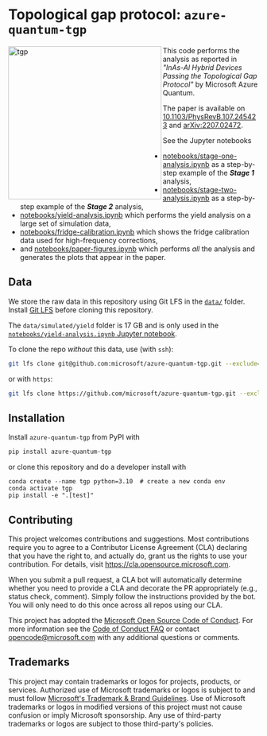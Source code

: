 # Topological gap protocol: `azure-quantum-tgp`
<img width="308" alt="tgp" align="left" src="https://user-images.githubusercontent.com/6897215/196533626-f573acab-15d3-4fe9-932e-12cae7cc251f.png">

This code performs the analysis as reported in _"InAs-Al Hybrid Devices Passing the Topological Gap Protocol"_ by Microsoft Azure Quantum.

The paper is available on [10.1103/PhysRevB.107.245423](https://journals.aps.org/prb/abstract/10.1103/PhysRevB.107.245423) and [arXiv:2207.02472](https://arxiv.org/abs/2207.02472).

See the Jupyter notebooks
* [notebooks/stage-one-analysis.ipynb](notebooks/stage-one-analysis.ipynb) as a step-by-step example of the ***Stage 1*** analysis,
* [notebooks/stage-two-analysis.ipynb](notebooks/stage-two-analysis.ipynb) as a step-by-step example of the ***Stage 2*** analysis,
* [notebooks/yield-analysis.ipynb](notebooks/yield-analysis.ipynb) which performs the yield analysis on a large set of simulation data,
* [notebooks/fridge-calibration.ipynb](notebooks/fridge-calibration.ipynb) which shows the fridge calibration data used for high-frequency corrections,
* and [notebooks/paper-figures.ipynb](notebooks/paper-figures.ipynb) which performs _all_ the analysis and generates the plots that appear in the paper.

## Data

We store the raw data in this repository using Git LFS in the [`data/`](data) folder.
Install [Git LFS](https://git-lfs.github.com/) before cloning this repository.

The `data/simulated/yield` folder is 17 GB and is only used in the [`notebooks/yield-analysis.ipynb` Jupyter notebook](notebooks/yield-analysis.ipynb).

To clone the repo *without* this data, use (with `ssh`):
```bash
git lfs clone git@github.com:microsoft/azure-quantum-tgp.git --exclude="data/simulated/yield"
```
or with `https`:
```bash
git lfs clone https://github.com/microsoft/azure-quantum-tgp.git --exclude="data/simulated/yield"
```

## Installation

Install `azure-quantum-tgp` from PyPI with
```bash
pip install azure-quantum-tgp
```

or clone this repository and do a developer install with
```
conda create --name tgp python=3.10  # create a new conda env
conda activate tgp
pip install -e ".[test]"
```

## Contributing

This project welcomes contributions and suggestions.  Most contributions require you to agree to a
Contributor License Agreement (CLA) declaring that you have the right to, and actually do, grant us
the rights to use your contribution. For details, visit https://cla.opensource.microsoft.com.

When you submit a pull request, a CLA bot will automatically determine whether you need to provide
a CLA and decorate the PR appropriately (e.g., status check, comment). Simply follow the instructions
provided by the bot. You will only need to do this once across all repos using our CLA.

This project has adopted the [Microsoft Open Source Code of Conduct](https://opensource.microsoft.com/codeofconduct/).
For more information see the [Code of Conduct FAQ](https://opensource.microsoft.com/codeofconduct/faq/) or
contact [opencode@microsoft.com](mailto:opencode@microsoft.com) with any additional questions or comments.

## Trademarks

This project may contain trademarks or logos for projects, products, or services. Authorized use of Microsoft
trademarks or logos is subject to and must follow
[Microsoft's Trademark & Brand Guidelines](https://www.microsoft.com/en-us/legal/intellectualproperty/trademarks/usage/general).
Use of Microsoft trademarks or logos in modified versions of this project must not cause confusion or imply Microsoft sponsorship.
Any use of third-party trademarks or logos are subject to those third-party's policies.
